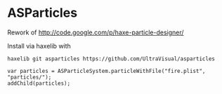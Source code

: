 ASParticles
===========

Rework of http://code.google.com/p/haxe-particle-designer/

Install via haxelib with

```
haxelib git asparticles https://github.com/UltraVisual/asparticles
```

```
var particles = ASParticleSystem.particleWithFile("fire.plist", "particles/");
addChild(particles);

```
